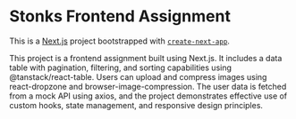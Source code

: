 # Stonks Frontend Assignment

This is a [Next.js](https://nextjs.org/) project bootstrapped with [`create-next-app`](https://github.com/vercel/next.js/tree/canary/packages/create-next-app).

This project is a frontend assignment built using Next.js. It includes a data table with pagination, filtering, and sorting capabilities using @tanstack/react-table. Users can upload and compress images using react-dropzone and browser-image-compression. The user data is fetched from a mock API using axios, and the project demonstrates effective use of custom hooks, state management, and responsive design principles.

